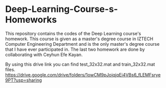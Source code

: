 # Deep-Learning-Course-s-Homeworks
This repository contains the codes of the Deep Learning course's homework. This course is given as a master's degree course in IZTECH Computer Engineering Department and is the only master's degree course that I have ever participated in. The last two homework are done by collaborating with Ceyhun Efe Kayan.

By using this drive link you can find test_32x32.mat and train_32x32.mat files.
https://drive.google.com/drive/folders/1owCM9pJoiqjqEi4VBs6_fLEMFsrye9PT?usp=sharing
